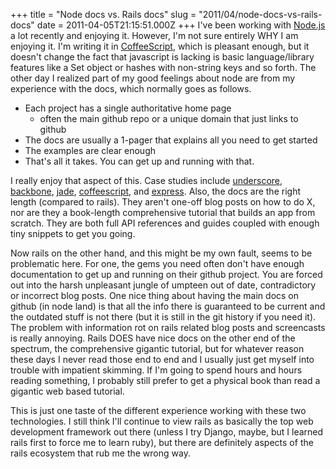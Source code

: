 +++
title = "Node docs vs. Rails docs"
slug = "2011/04/node-docs-vs-rails-docs"
date = 2011-04-05T21:15:51.000Z
+++
I've been working with [Node.js](http://nodejs.org) a lot recently and enjoying it. However, I'm not sure entirely WHY I am enjoying it. I'm writing it in [CoffeeScript](http://jashkenas.github.com/coffee-script/), which is pleasant enough, but it doesn't change the fact that javascript is lacking is basic language/library features like a Set object or hashes with non-string keys and so forth. The other day I realized part of my good feelings about node are from my experience with the docs, which normally goes as follows.

*   Each project has a single authoritative home page
    *   often the main github repo or a unique domain that just links to github
*   The docs are usually a 1-pager that explains all you need to get started
*   The examples are clear enough
*   That's all it takes. You can get up and running with that.

I really enjoy that aspect of this. Case studies include [underscore](http://documentcloud.github.com/underscore/), [backbone](http://documentcloud.github.com/backbone/), [jade](https://github.com/visionmedia/jade), [coffeescript](http://jashkenas.github.com/coffee-script/), and [express](http://expressjs.com/guide.html). Also, the docs are the right length (compared to rails). They aren't one-off blog posts on how to do X, nor are they a book-length comprehensive tutorial that builds an app from scratch. They are both full API references and guides coupled with enough tiny snippets to get you going.

Now rails on the other hand, and this might be my own fault, seems to be problematic here. For one, the gems you need often don't have enough documentation to get up and running on their github project. You are forced out into the harsh unpleasant jungle of umpteen out of date, contradictory or incorrect blog posts. One nice thing about having the main docs on github (in node land) is that all the info there is guaranteed to be current and the outdated stuff is not there (but it is still in the git history if you need it). The problem with information rot on rails related blog posts and screencasts is really annoying. Rails DOES have nice docs on the other end of the spectrum, the comprehensive gigantic tutorial, but for whatever reason these days I never read those end to end and I usually just get myself into trouble with impatient skimming. If I'm going to spend hours and hours reading something, I probably still prefer to get a physical book than read a gigantic web based tutorial.

This is just one taste of the different experience working with these two technologies. I still think I'll continue to view rails as basically the top web development framework out there (unless I try Django, maybe, but I learned rails first to force me to learn ruby), but there are definitely aspects of the rails ecosystem that rub me the wrong way.